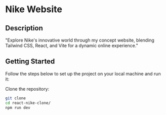 # Nike Website

## Description

"Explore Nike's innovative world through my concept website, blending Tailwind CSS, React, and Vite for a dynamic online experience."

## Getting Started

Follow the steps below to set up the project on your local machine and run it:

Clone the repository:

```bash
git clone
cd react-nike-clone/
npm run dev
```

